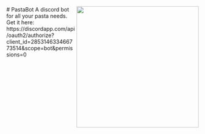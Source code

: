 <img align="right" src="http://www.nbdeg.com/images/pastaCircle.png" height="320" width="320">
# PastaBot
A discord bot for all your pasta needs.
Get it here: https://discordapp.com/api/oauth2/authorize?client_id=285314633466773514&scope=bot&permissions=0
